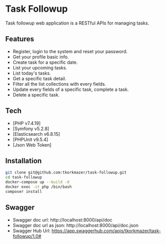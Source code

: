 # Task Followup

Task followup web application is a RESTful APIs for managing tasks.

## Features

- Register, login to the system and reset your password.
- Get your profile basic info.
- Create task for a specific date.
- List your upcoming tasks.
- List today's tasks.
- Get a specific task detail.
- Filter all the list collections with every fields.
- Update every fields of a specific task, complete a task.
- Delete a specific task.

## Tech

- [PHP v7.4.19]
- [Symfony v5.2.8]
- [Elasticsearch v6.8.15]
- [PHPUnit v9.5.4]
- [Json Web Token]

## Installation

```sh
git clone git@github.com:tkorkmazer/task-followup.git
cd task-followup
docker-compose up --build -d
docker exec -it php /bin/bash
composer install
```

## Swagger

- Swagger doc url: http://localhost:8000/api/doc
- Swagger doc url as json: http://localhost:8000/api/doc.json
- Swagger Hub Url: https://app.swaggerhub.com/apis/tkorkmazer/task-followup/1.0#
